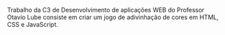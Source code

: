 Trabalho da C3 de Desenvolvimento de aplicações WEB do Professor Otavio Lube consiste em criar um jogo de adivinhação de cores em HTML, CSS e JavaScript. 
